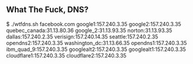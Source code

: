 ## What The Fuck, DNS?

$ ./wtfdns.sh facebook.com
google1:157.240.3.35
google2:157.240.3.35
quebec_canada:31.13.80.36
google_2:31.13.93.35
norton:31.13.93.35
dallas:157.240.2.35
verisign:157.240.14.35
seattle:157.240.2.35
opendns2:157.240.3.35
washington_dc:31.13.66.35
opendns1:157.240.3.35
ibm_quad_9:157.240.3.35
googlealt2:157.240.3.35
googlealt1:157.240.3.35
cloudflare1:157.240.3.35
cloudflare2:157.240.3.35
